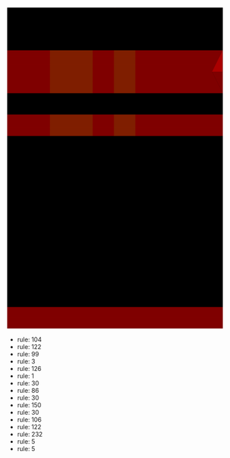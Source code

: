 ![photo](./output.png) 
 * rule: 104
* rule: 122
* rule: 99
* rule: 3
* rule: 126
* rule: 1
* rule: 30
* rule: 86
* rule: 30
* rule: 150
* rule: 30
* rule: 106
* rule: 122
* rule: 232
* rule: 5
* rule: 5
